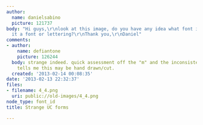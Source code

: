 ```yaml
---
author:
  name: danielsabino
  picture: 121737
body: "Hi guys,\r\nlook at this image, do you have any idea what font is this? Is
  it a font or lettering?\r\nThank you,\r\nDaniel"
comments:
- author:
    name: defiantone
    picture: 126244
  body: strange indeed. quick assessment off the "m" and the inconsistent stroke weight
    tells me this may be hand drawn/cut.
  created: '2013-02-14 00:08:35'
date: '2013-02-13 22:32:37'
files:
- filename: 4_4.png
  uri: public://old-images/4_4.png
node_type: font_id
title: Strange UC forms

---
```

